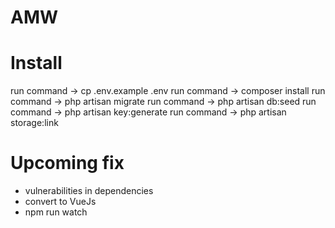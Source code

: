 # AMW


# Install
run command -> cp .env.example .env
run command -> composer install
run command -> php artisan migrate
run command -> php artisan db:seed
run command -> php artisan key:generate
run command -> php artisan storage:link

# Upcoming fix
- vulnerabilities in dependencies
- convert to VueJs
- npm run watch
